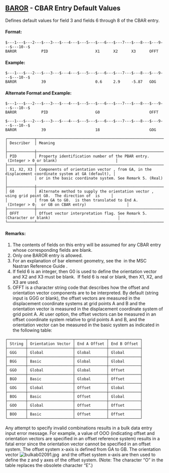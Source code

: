 ## [BAROR](https://nexus.hexagon.com/documentationcenter/bundle/MSC_Nastran_2022.4/page/Nastran_Combined_Book/qrg/bulkab/TOC.BAROR.xhtml) - CBAR Entry Default Values

Defines default values for field 3 and fields 6 through 8 of the CBAR entry.

#### Format:

```nastran
$---1---$---2---$---3---$---4---$---5---$---6---$---7---$---8---$---9---$---10--$
BAROR           PID                     X1      X2      X3      OFFT            
```

#### Example:

```nastran
$---1---$---2---$---3---$---4---$---5---$---6---$---7---$---8---$---9---$---10--$
BAROR           39                      0.6     2.9     -5.87   GOG             
```

#### Alternate Format and Example:

```nastran
$---1---$---2---$---3---$---4---$---5---$---6---$---7---$---8---$---9---$---10--$
BAROR           PID                     G0                      OFFT            
```

```nastran
$---1---$---2---$---3---$---4---$---5---$---6---$---7---$---8---$---9---$---10--$
BAROR           39                      18                      GOG             
```

```text
┌────────────┬────────────────────────────────────────────────────────────────────────────────────────────────────┐
│ Describer  │ Meaning                                                                                            │
├────────────┼────────────────────────────────────────────────────────────────────────────────────────────────────┤
│ PID        │ Property identification number of the PBAR entry.  (Integer > 0 or blank)                          │
├────────────┼────────────────────────────────────────────────────────────────────────────────────────────────────┤
│ X1, X2, X3 │ Components of orientation vector , from GA, in the displacement coordinate system at GA (default), │
│            │ or in the basic coordinate system. See Remark 5. (Real)                                            │
├────────────┼────────────────────────────────────────────────────────────────────────────────────────────────────┤
│ G0         │ Alternate method to supply the orientation vector , using grid point G0.  The direction of  is     │
│            │ from GA to G0.  is then translated to End A.  (Integer > 0;  or GB on CBAR entry)                  │
├────────────┼────────────────────────────────────────────────────────────────────────────────────────────────────┤
│ OFFT       │ Offset vector interpretation flag. See Remark 5. (Character or blank)                              │
└────────────┴────────────────────────────────────────────────────────────────────────────────────────────────────┘
```

#### Remarks:

1. The contents of fields on this entry will be assumed for any CBAR entry whose corresponding fields are blank.
2. Only one BAROR entry is allowed.
3. For an explanation of bar element geometry, see the   in the  MSC Nastran Reference Guide .
4. If field 6 is an integer, then G0 is used to define the orientation vector and X2 and X3 must be blank.  If field 6 is real or blank, then X1, X2, and X3 are used.
5. OFFT is a character string code that describes how the offset and orientation vector components are to be interpreted. By default (string input is GGG or blank), the offset vectors are measured in the displacement coordinate systems at grid points A and B and the orientation vector is measured in the displacement coordinate system of grid point A. At user option, the offset vectors can be measured in an offset coordinate system relative to grid points A and B, and the orientation vector can be measured in the basic system as indicated in the following table:

```text
┌────────┬────────────────────┬──────────────┬──────────────┐
│ String │ Orientation Vector │ End A Offset │ End B Offset │
├────────┼────────────────────┼──────────────┼──────────────┤
│ GGG    │ Global             │ Global       │ Global       │
├────────┼────────────────────┼──────────────┼──────────────┤
│ BGG    │ Basic              │ Global       │ Global       │
├────────┼────────────────────┼──────────────┼──────────────┤
│ GGO    │ Global             │ Global       │ Offset       │
├────────┼────────────────────┼──────────────┼──────────────┤
│ BGO    │ Basic              │ Global       │ Offset       │
├────────┼────────────────────┼──────────────┼──────────────┤
│ GOG    │ Global             │ Offset       │ Global       │
├────────┼────────────────────┼──────────────┼──────────────┤
│ BOG    │ Basic              │ Offset       │ Global       │
├────────┼────────────────────┼──────────────┼──────────────┤
│ GOO    │ Global             │ Offset       │ Offset       │
├────────┼────────────────────┼──────────────┼──────────────┤
│ BOO    │ Basic              │ Offset       │ Offset       │
└────────┴────────────────────┴──────────────┴──────────────┘
```

Any attempt to specify invalid combinations results in a bulk data entry input error message. For example, a value of OOO (indicating offset and orientation vectors are specified in an offset reference system) results in a fatal error since the orientation vector cannot be specified in an offset system. The offset system x-axis is defined from GA to GB. The orientation vector  ![bulkab02091.jpg](https://help-be.hexagonmi.com/bundle/MSC_Nastran_2022.4/page/Nastran_Combined_Book/qrg/bulkab/../../../assets/bulkab02091.jpg?_LANG=enus)  and the offset system x-axis are then used to define the z and y axes of the offset system. (Note: The character “O” in the table replaces the obsolete character “E”.)
